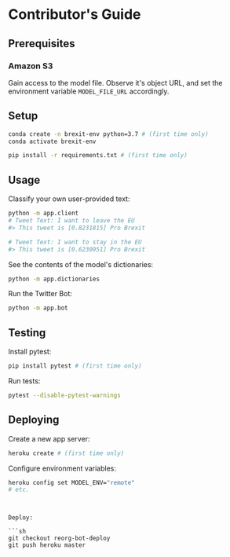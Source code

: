# Contributor's Guide

## Prerequisites

### Amazon S3

Gain access to the model file. Observe it's object URL, and set the environment variable `MODEL_FILE_URL` accordingly.

## Setup

```sh
conda create -n brexit-env python=3.7 # (first time only)
conda activate brexit-env
```

```sh
pip install -r requirements.txt # (first time only)
```

## Usage

Classify your own user-provided text:

```sh
python -m app.client
# Tweet Text: I want to leave the EU
#> This tweet is [0.8231815] Pro Brexit

# Tweet Text: I want to stay in the EU
#> This tweet is [0.6230951] Pro Brexit
```

See the contents of the model's dictionaries:

```sh
python -m app.dictionaries
```

Run the Twitter Bot:

```sh
python -m app.bot
```

## Testing

Install pytest:

```sh
pip install pytest # (first time only)
```

Run tests:

```sh
pytest --disable-pytest-warnings
```

## Deploying

Create a new app server:

```sh
heroku create # (first time only)
```

Configure environment variables:

```sh
heroku config set MODEL_ENV="remote"
# etc.
```
```


Deploy:

```sh
git checkout reorg-bot-deploy
git push heroku master
```

